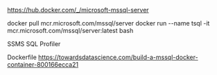 https://hub.docker.com/_/microsoft-mssql-server

docker pull mcr.microsoft.com/mssql/server
docker run --name tsql -it mcr.microsoft.com/mssql/server:latest bash

SSMS
SQL Profiler

Dockerfile
https://towardsdatascience.com/build-a-mssql-docker-container-800166ecca21
